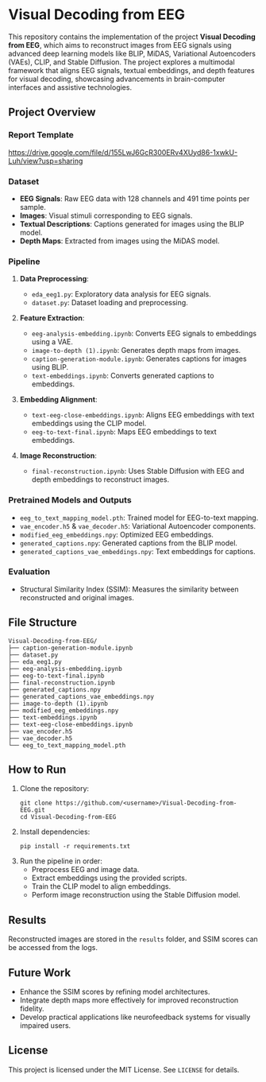# Visual Decoding from EEG

This repository contains the implementation of the project **Visual Decoding from EEG**, which aims to reconstruct images from EEG signals using advanced deep learning models like BLIP, MiDAS, Variational Autoencoders (VAEs), CLIP, and Stable Diffusion. The project explores a multimodal framework that aligns EEG signals, textual embeddings, and depth features for visual decoding, showcasing advancements in brain-computer interfaces and assistive technologies.

## Project Overview

### Report Template 

https://drive.google.com/file/d/155LwJ6GcR300ERv4XUyd86-1xwkU-Luh/view?usp=sharing

### Dataset
- **EEG Signals**: Raw EEG data with 128 channels and 491 time points per sample.
- **Images**: Visual stimuli corresponding to EEG signals.
- **Textual Descriptions**: Captions generated for images using the BLIP model.
- **Depth Maps**: Extracted from images using the MiDAS model.

### Pipeline
1. **Data Preprocessing**:  
   - `eda_eeg1.py`: Exploratory data analysis for EEG signals.  
   - `dataset.py`: Dataset loading and preprocessing.

2. **Feature Extraction**:  
   - `eeg-analysis-embedding.ipynb`: Converts EEG signals to embeddings using a VAE.  
   - `image-to-depth (1).ipynb`: Generates depth maps from images.  
   - `caption-generation-module.ipynb`: Generates captions for images using BLIP.  
   - `text-embeddings.ipynb`: Converts generated captions to embeddings.

3. **Embedding Alignment**:  
   - `text-eeg-close-embeddings.ipynb`: Aligns EEG embeddings with text embeddings using the CLIP model.  
   - `eeg-to-text-final.ipynb`: Maps EEG embeddings to text embeddings.

4. **Image Reconstruction**:  
   - `final-reconstruction.ipynb`: Uses Stable Diffusion with EEG and depth embeddings to reconstruct images.

### Pretrained Models and Outputs
- `eeg_to_text_mapping_model.pth`: Trained model for EEG-to-text mapping.  
- `vae_encoder.h5` & `vae_decoder.h5`: Variational Autoencoder components.  
- `modified_eeg_embeddings.npy`: Optimized EEG embeddings.  
- `generated_captions.npy`: Generated captions from the BLIP model.  
- `generated_captions_vae_embeddings.npy`: Text embeddings for captions.  

### Evaluation
- Structural Similarity Index (SSIM): Measures the similarity between reconstructed and original images.

## File Structure
```
Visual-Decoding-from-EEG/
├── caption-generation-module.ipynb
├── dataset.py
├── eda_eeg1.py
├── eeg-analysis-embedding.ipynb
├── eeg-to-text-final.ipynb
├── final-reconstruction.ipynb
├── generated_captions.npy
├── generated_captions_vae_embeddings.npy
├── image-to-depth (1).ipynb
├── modified_eeg_embeddings.npy
├── text-embeddings.ipynb
├── text-eeg-close-embeddings.ipynb
├── vae_encoder.h5
├── vae_decoder.h5
└── eeg_to_text_mapping_model.pth
```

## How to Run
1. Clone the repository:  
   ```
   git clone https://github.com/<username>/Visual-Decoding-from-EEG.git
   cd Visual-Decoding-from-EEG
   ```
2. Install dependencies:  
   ```
   pip install -r requirements.txt
   ```
3. Run the pipeline in order:
   - Preprocess EEG and image data.
   - Extract embeddings using the provided scripts.
   - Train the CLIP model to align embeddings.
   - Perform image reconstruction using the Stable Diffusion model.

## Results
Reconstructed images are stored in the `results` folder, and SSIM scores can be accessed from the logs.

## Future Work
- Enhance the SSIM scores by refining model architectures.
- Integrate depth maps more effectively for improved reconstruction fidelity.
- Develop practical applications like neurofeedback systems for visually impaired users.

## License
This project is licensed under the MIT License. See `LICENSE` for details.
